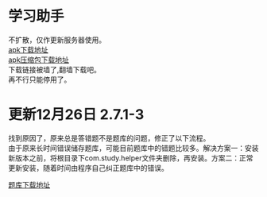 # 学习助手
不扩散，仅作更新服务器使用。<br>
<a href="https://raw.githubusercontent.com/studyhelperhelper/studyhelper/master/studyhelper.apk">apk下载地址</a><br/>
<a href="https://raw.githubusercontent.com/studyhelperhelper/studyhelper/master/studyhelper.rar">apk压缩包下载地址</a><br/>
下载链接被墙了,翻墙下载吧。<br>
再不行只能停用了。<br>
# 更新12月26日 2.7.1-3
找到原因了，原来总是答错题不是题库的问题，修正了以下流程。<br>
由于原来长时间错误储存题库，可能目前题库中的错题比较多。解决方案一：安装新版本之前，将根目录下com.study.helper文件夹删除，再安装。方案二：正常更新安装，随着时间由程序自己纠正题库中的错误。<br>

<a href="https://raw.githubusercontent.com/studyhelperhelper/studyhelper/master/tiku.db">题库下载地址</a><br/>

